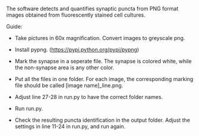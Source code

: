 The software detects and quantifies synaptic puncta from PNG format images obtained from fluorescently stained cell cultures.

Guide:

- Take pictures in 60x magnification. Convert images to greyscale png.

- Install pypng. (https://pypi.python.org/pypi/pypng)

- Mark the synapse in a seperate file. The synapse is colored white, while the non-synapse area is any other color.

- Put all the files in one folder. For each image, the corresponding marking file should be called [image name]_line.png.

- Adjust line 27-28 in run.py to have the correct folder names.

- Run run.py.

- Check the resulting puncta identification in the output folder. Adjust the settings in line 11-24 in run.py, and run again.